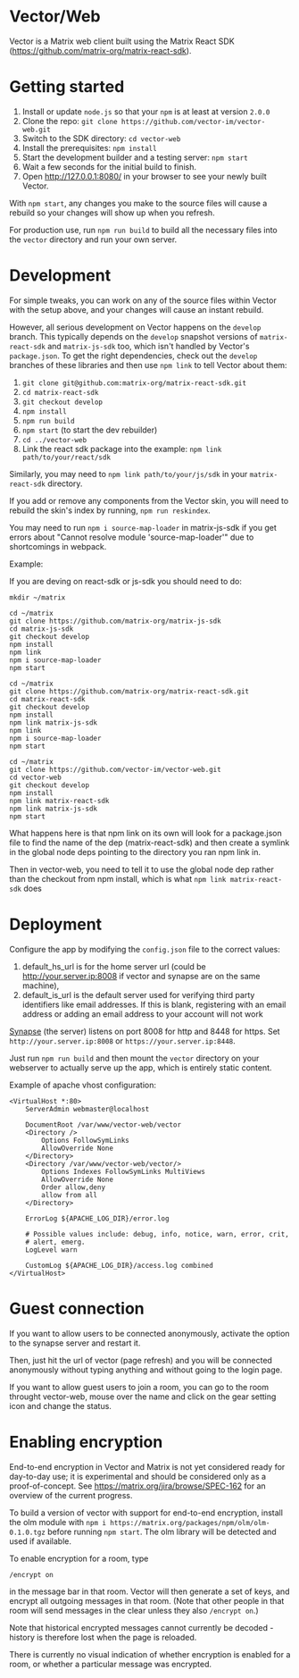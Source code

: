 Vector/Web
==========

Vector is a Matrix web client built using the Matrix React SDK (https://github.com/matrix-org/matrix-react-sdk).

Getting started
===============

1. Install or update `node.js` so that your `npm` is at least at version `2.0.0`
2. Clone the repo: `git clone https://github.com/vector-im/vector-web.git` 
3. Switch to the SDK directory: `cd vector-web`
4. Install the prerequisites: `npm install`
5. Start the development builder and a testing server: `npm start`
6. Wait a few seconds for the initial build to finish.
7. Open http://127.0.0.1:8080/ in your browser to see your newly built Vector.

With `npm start`, any changes you make to the source files will cause a rebuild so
your changes will show up when you refresh.

For production use, run `npm run build` to build all the necessary files
into the `vector` directory and run your own server.

Development
===========

For simple tweaks, you can work on any of the source files within Vector with the
setup above, and your changes will cause an instant rebuild.

However, all serious development on Vector happens on the `develop` branch.  This typically
depends on the `develop` snapshot versions of `matrix-react-sdk` and `matrix-js-sdk`
too, which isn't handled by Vector's `package.json`.  To get the right dependencies, check out
the `develop` branches of these libraries and then use `npm link` to tell Vector
about them:

1. `git clone git@github.com:matrix-org/matrix-react-sdk.git`
2. `cd matrix-react-sdk`
3. `git checkout develop`
4. `npm install`
5. `npm run build`
6. `npm start` (to start the dev rebuilder)
7. `cd ../vector-web`
8. Link the react sdk package into the example:
   `npm link path/to/your/react/sdk`

Similarly, you may need to `npm link path/to/your/js/sdk` in your `matrix-react-sdk`
directory.

If you add or remove any components from the Vector skin, you will need to rebuild
the skin's index by running, `npm run reskindex`.

You may need to run `npm i source-map-loader` in matrix-js-sdk if you get errors
about "Cannot resolve module 'source-map-loader'" due to shortcomings in webpack.

Example:

If you are deving on react-sdk or js-sdk you should need to do:

```
mkdir ~/matrix

cd ~/matrix
git clone https://github.com/matrix-org/matrix-js-sdk
cd matrix-js-sdk
git checkout develop
npm install
npm link
npm i source-map-loader
npm start

cd ~/matrix
git clone https://github.com/matrix-org/matrix-react-sdk.git
cd matrix-react-sdk
git checkout develop
npm install
npm link matrix-js-sdk
npm link
npm i source-map-loader
npm start

cd ~/matrix
git clone https://github.com/vector-im/vector-web.git
cd vector-web
git checkout develop
npm install
npm link matrix-react-sdk
npm link matrix-js-sdk
npm start
```

What happens here is that npm link on its own will look for a package.json file to find the name of the dep (matrix-react-sdk) and then create a symlink in the global node deps pointing to the directory you ran npm link in.

Then in vector-web, you need to tell it to use the global node dep rather than the checkout from npm install, which is what `npm link matrix-react-sdk` does

Deployment
==========

Configure the app by modifying the `config.json` file to the correct values:

1. default_hs_url is for the home server url (could be http://your.server.ip:8008 if vector and synapse are on the same machine),
2. default_is_url is the default server used for verifying third party identifiers like email addresses. If this is blank, registering with an email address or adding an email address to your account will not work

[Synapse](https://github.com/matrix-org/synapse) (the server) listens on port 8008 for http and 8448 for https. Set `http://your.server.ip:8008` or `https://your.server.ip:8448`.

Just run `npm run build` and then mount the `vector` directory on your webserver to
actually serve up the app, which is entirely static content.

Example of apache vhost configuration:

```
<VirtualHost *:80>
	ServerAdmin webmaster@localhost

	DocumentRoot /var/www/vector-web/vector
	<Directory />
		Options FollowSymLinks
		AllowOverride None
	</Directory>
	<Directory /var/www/vector-web/vector/>
		Options Indexes FollowSymLinks MultiViews
		AllowOverride None
		Order allow,deny
		allow from all
	</Directory>

	ErrorLog ${APACHE_LOG_DIR}/error.log

	# Possible values include: debug, info, notice, warn, error, crit,
	# alert, emerg.
	LogLevel warn

	CustomLog ${APACHE_LOG_DIR}/access.log combined
</VirtualHost>
```

Guest connection
================

If you want to allow users to be connected anonymously, activate the option to the synapse server and restart it.

Then, just hit the url of vector (page refresh) and you will be connected anonymously without typing anything and without going to the login page.

If you want to allow guest users to join a room, you can go to the room throught vector-web, mouse over the name and click on the gear setting icon and change the status.

Enabling encryption
===================

End-to-end encryption in Vector and Matrix is not yet considered ready for
day-to-day use; it is experimental and should be considered only as a
proof-of-concept. See https://matrix.org/jira/browse/SPEC-162 for an overview
of the current progress.

To build a version of vector with support for end-to-end encryption, install
the olm module with `npm i https://matrix.org/packages/npm/olm/olm-0.1.0.tgz`
before running `npm start`. The olm library will be detected and used if
available.

To enable encryption for a room, type

```
/encrypt on
```

in the message bar in that room. Vector will then generate a set of keys, and
encrypt all outgoing messages in that room. (Note that other people in that
room will send messages in the clear unless they also `/encrypt on`.)

Note that historical encrypted messages cannot currently be decoded - history
is therefore lost when the page is reloaded.

There is currently no visual indication of whether encryption is enabled for a
room, or whether a particular message was encrypted.
